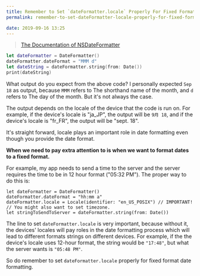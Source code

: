 ```yaml
---
title: Remember to Set `dateFormatter.locale` Properly For Fixed Format Date Formatting
permalink: remember-to-set-dateFormatter-locale-properly-for-fixed-format-date-formatting

date: 2019-09-16 13:25
---
```


> [The Documentation of NSDateFormatter](https://developer.apple.com/documentation/foundation/nsdateformatter)

```swift
let dateFormatter = DateFormatter()
dateFormatter.dateFormat = "MMM d"
let dateString = dateFormatter.string(from: Date())
print(dateString)
```

What output do you expect from the above code? I personally expected `Sep 18` as output, because `MMM` refers to The shorthand name of the month, and `d` refers to The day of the month. But it's not always the case.

The output depends on the locale of the device that the code is run on. For example, if the device's locale is "ja_JP", the output will be `9月 18`, and if the device's locale is "fr_FR", the output will be "sept. 18".

It's straight forward, locale plays an important role in date formatting even though you provide the date format.

__When we need to pay extra attention to is when we want to format dates to a fixed format.__

For example, my app needs to send a time to the server and the server requires the time to be in 12 hour format ("05:32 PM"). The proper way to do this is:

```
let dateFormatter = DateFormatter()
dateFormatter.dateFormat = "hh:mm a"
dateFormatter.locale = Locale(identifier: "en_US_POSIX") // IMPORTANT!
// You might also want to set timezone.
let stringToSendToServer = dateFormatter.string(from: Date())
```

The line to set `dateFormatter.locale` is very important, because without it, the devices' locales will pay roles in the date formatting process which will lead to different formats strings on different devices. For example, if the the device's locale uses 12-hour format, the string would be `"17:48"`, but what the server wants is `"05:48 PM"`.

So do remember to set `dateFormatter.locale` properly for fixed format date formatting.

